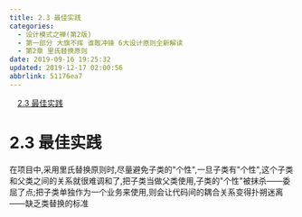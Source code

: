 ```yaml
---
title: 2.3 最佳实践
categories: 
  - 设计模式之禅(第2版)
  - 第一部分 大旗不挥 谁敢冲锋 6大设计原则全新解读
  - 第2章 里氏替换原则
date: 2019-09-16 19:25:32
updated: 2019-12-17 02:00:56
abbrlink: 51176ea7
---
```

<div id='my_toc'><a href="/ReadingNotes/51176ea7/#2-3-最佳实践" class="header_1">2.3 最佳实践</a>&nbsp;<br></div>
<style>.header_1{margin-left: 1em;}.header_2{margin-left: 2em;}.header_3{margin-left: 3em;}.header_4{margin-left: 4em;}.header_5{margin-left: 5em;}.header_6{margin-left: 6em;}</style>
<!--more-->
<script>if (navigator.platform.search('arm')==-1){document.getElementById('my_toc').style.display = 'none';}var e,p = document.getElementsByTagName('p');while (p.length>0) {e = p[0];e.parentElement.removeChild(e);}</script>

<!--end-->
<!--SSTStart-->
# 2.3 最佳实践 #
在项目中,采用里氏替换原则时,尽量避免子类的"个性",一旦子类有"个性",这个子类和父类之间的关系就很难调和了,把子类当做父类使用,子类的"个性"被抹杀——委屈了点;把子类单独作为一个业务来使用,则会让代码间的耦合关系变得扑朔迷离——缺乏类替换的标准
<!--SSTStop-->

